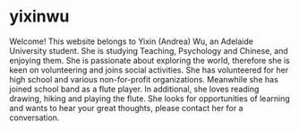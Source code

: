 # yixinwu

Welcome! This website belongs to Yixin (Andrea) Wu, an Adelaide University student. She is studying Teaching, Psychology and Chinese, and enjoying them. She is passionate about exploring the world, therefore she is keen on volunteering and joins social activities. She has volunteered for her high school and various non-for-profit organizations. Meanwhile she has joined school band as a flute player. In additional, she loves reading drawing, hiking and playing the flute. She looks for opportunities of learning and wants to hear your great thoughts, please contact her for a conversation.

